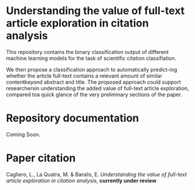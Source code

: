 # Understanding the value of full-text article exploration in citation analysis

This repository contains the binary classification output of different machine learning models for the task of scientific citation classifiation.

We then propose a classification approach to automatically predict-ing whether the article full-text contains a relevant amount of similar contentbeyond abstract and title. The proposed approach could support researchersin understanding the added value of full-text article exploration, compared toa quick glance of the very preliminary sections of the paper. 

# Repository documentation

Coming Soon.

# Paper citation 

Cagliero, L., La Quatra, M. & Baralis, E. *Understanding the value of full-text article exploration in citation analysis*, **currently under review**

